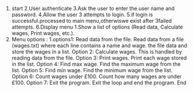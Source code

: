 1. start
2.User authenticate
3.Ask the user to enter the user name and password.
4.Allow the user 3 attempts to login.
5.if login is successful.processed to main menu,otherwiswe exist after 3failed attempts.
6.Display menu
    1.Show a list of options (Read data, Calculate wages, Print wages, etc.).
7. Menu options :
    1.options1: Read data from the file.
        Read data from a file (wages.txt) where each line contains a name and wage.
        the file data and store the wages in a list.
    Option 2: Calculate wages.
        This is handled by reading data from the file.
    Option 3: Print wages.
        Print each wage stored in the list.
    Option 4: Find max wage.
        Find the maximum wage from the list.
    Option 5: Find min wage.
        Find the minimum wage from the list.
    Option 6: Count wages under £100.
        Count how many wages are under £100.
    Option 7: Exit the program.
        Exit the loop and end the program.
    End

    

